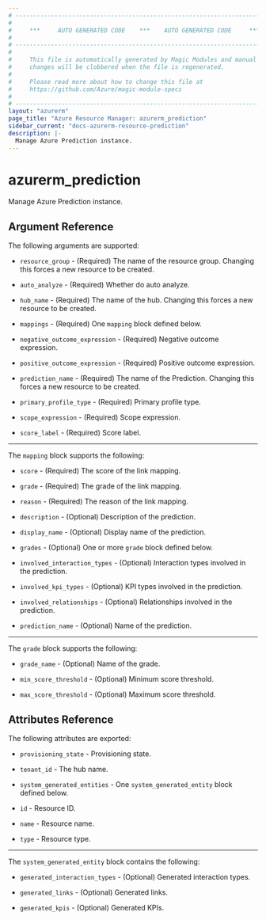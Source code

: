 ```yaml
---
# ----------------------------------------------------------------------------
#
#     ***     AUTO GENERATED CODE    ***    AUTO GENERATED CODE     ***
#
# ----------------------------------------------------------------------------
#
#     This file is automatically generated by Magic Modules and manual
#     changes will be clobbered when the file is regenerated.
#
#     Please read more about how to change this file at
#     https://github.com/Azure/magic-module-specs
#
# ----------------------------------------------------------------------------
layout: "azurerm"
page_title: "Azure Resource Manager: azurerm_prediction"
sidebar_current: "docs-azurerm-resource-prediction"
description: |-
  Manage Azure Prediction instance.
---
```


# azurerm_prediction

Manage Azure Prediction instance.


## Argument Reference

The following arguments are supported:

* `resource_group` - (Required) The name of the resource group. Changing this forces a new resource to be created.

* `auto_analyze` - (Required) Whether do auto analyze.

* `hub_name` - (Required) The name of the hub. Changing this forces a new resource to be created.

* `mappings` - (Required) One `mapping` block defined below.

* `negative_outcome_expression` - (Required) Negative outcome expression.

* `positive_outcome_expression` - (Required) Positive outcome expression.

* `prediction_name` - (Required) The name of the Prediction. Changing this forces a new resource to be created.

* `primary_profile_type` - (Required) Primary profile type.

* `scope_expression` - (Required) Scope expression.

* `score_label` - (Required) Score label.

---

The `mapping` block supports the following:

* `score` - (Required) The score of the link mapping.

* `grade` - (Required) The grade of the link mapping.

* `reason` - (Required) The reason of the link mapping.

* `description` - (Optional) Description of the prediction.

* `display_name` - (Optional) Display name of the prediction.

* `grades` - (Optional) One or more `grade` block defined below.

* `involved_interaction_types` - (Optional) Interaction types involved in the prediction.

* `involved_kpi_types` - (Optional) KPI types involved in the prediction.

* `involved_relationships` - (Optional) Relationships involved in the prediction.

* `prediction_name` - (Optional) Name of the prediction.

---

The `grade` block supports the following:

* `grade_name` - (Optional) Name of the grade.

* `min_score_threshold` - (Optional) Minimum score threshold.

* `max_score_threshold` - (Optional) Maximum score threshold.

## Attributes Reference

The following attributes are exported:

* `provisioning_state` - Provisioning state.

* `tenant_id` - The hub name.

* `system_generated_entities` - One `system_generated_entity` block defined below.

* `id` - Resource ID.

* `name` - Resource name.

* `type` - Resource type.


---

The `system_generated_entity` block contains the following:

* `generated_interaction_types` - (Optional) Generated interaction types.

* `generated_links` - (Optional) Generated links.

* `generated_kpis` - (Optional) Generated KPIs.
